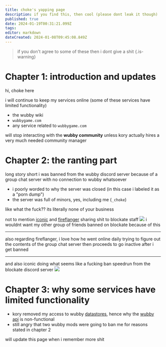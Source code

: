 ```yaml
---
title: choke's yapping page
description: if you find this, then cool (please dont leak it though)
published: true
date: 2024-01-19T00:31:21.099Z
tags: 
editor: markdown
dateCreated: 2024-01-08T09:45:08.849Z
---
```


> if you don't agree to some of these then i dont give a shit
{.is-warning}

# Chapter 1: introduction and updates
hi, choke here

i will continue to keep my services online (some of these services have limited functionality)
- the wubby wiki
- `wubbygame.com`
- any service related to `wubbygame.com`

will stop interacting with the **wubby community** unless kory actually hires a very much needed community manager

# Chapter 2: the ranting part
long story short i was banned from the wubby discord server because of a group chat server with no connection to wubby whatsoever
- i poorly worded to why the server was closed (in this case i labeled it as a "porn dump")
- the server was full of minors, yes, including me (`_choke`)

like what the fuck?? its literally none of your business

not to mention [iconic](https://discord.com/users/583110584288018467) and [fireflanger](https://discord.com/users/228672475343355905) sharing shit to blockate staff
![](https://media.choke.dev/ShareX/2024/01/Discord_BfSEZWE32m.png)
i wouldnt want my other group of friends banned on blockate because of this

---

also regarding fireflanger, i love how he went online daily trying to figure out the contents of the group chat server
then proceeds to go inactive after i get banned

---

and also iconic doing what seems like a fucking ban speedrun from the blockate discord server
![](https://media.choke.dev/ShareX/2024/01/firefox_otHqJb7xpf.png)

# Chapter 3: why some services have limited functionality
- kory removed my access to wubby [datastores](https://create.roblox.com/docs/cloud-services/datastores), hence why the [wubby api](https://api.wubbygame.com/docs) is non-functional
- still angry that two wubby mods were going to ban me for reasons stated in chapter 2

will update this page when i remember more shit